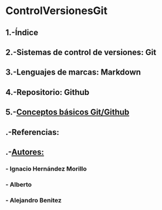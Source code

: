 # ControlVersionesGit
## 1.-Índice
## 2.-Sistemas de control de versiones: Git
## 3.-Lenguajes de marcas: Markdown
## 4.-Repositorio: Github
## 5.-[Conceptos básicos Git/Github](github.md)
## .-Referencias:
## .-[Autores:](autores.md)
### - Ignacio Hernández Morillo
### - Alberto
### - Alejandro Benitez
